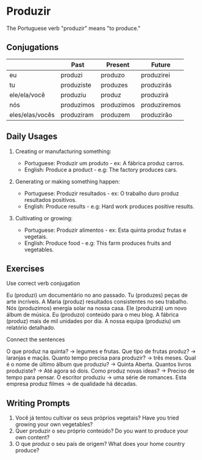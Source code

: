 # Produzir

The Portuguese verb "produzir" means "to produce."

## Conjugations

|                 | Past       | Present    | Future       |
| --------------- | ---------- | ---------- | ------------ |
| eu              | produzi    | produzo    | produzirei   |
| tu              | produziste | produzes   | produzirás   |
| ele/ela/você    | produziu   | produz     | produzirá    |
| nós             | produzimos | produzimos | produziremos |
| eles/elas/vocês | produziram | produzem   | produzirão   |

## Daily Usages

1. Creating or manufacturing something:

   - Portuguese: Produzir um produto - ex: A fábrica produz carros.
   - English: Produce a product - e.g: The factory produces cars.

2. Generating or making something happen:

   - Portuguese: Produzir resultados - ex: O trabalho duro produz resultados positivos.
   - English: Produce results - e.g: Hard work produces positive results.

3. Cultivating or growing:

   - Portuguese: Produzir alimentos - ex: Esta quinta produz frutas e vegetais.
   - English: Produce food - e.g: This farm produces fruits and vegetables.

## Exercises

Use correct verb conjugation

Eu (produzi) um documentário no ano passado.
Tu (produzes) peças de arte incríveis.
A Maria (produz) resultados consistentes no seu trabalho.
Nós (produzimos) energia solar na nossa casa.
Ele (produzirá) um novo álbum de música.
Eu (produzo) conteúdo para o meu blog.
A fábrica (produz) mais de mil unidades por dia.
A nossa equipa (produziu) um relatório detalhado.

Connect the sentences

O que produz na quinta? -> legumes e frutas.
Que tipo de frutas produz? -> laranjas e maçãs.
Quanto tempo precisa para produzir? -> três meses.
Qual é o nome de último álbum que produziu? -> Quinta Aberta.
Quantos livros produziste? -> Até agora só dois.
Como produz novas ideas? -> Preciso de tempo para pensar.
O escritor produziu -> uma série de romances.
Esta empresa produz filmes -> de qualidade há décadas.

## Writing Prompts

1. Você já tentou cultivar os seus próprios vegetais? Have you tried growing your own vegetables?
2. Quer produzir o seu próprio conteúdo? Do you want to produce your own content?
3. O que produz o seu país de origem? What does your home country produce?
